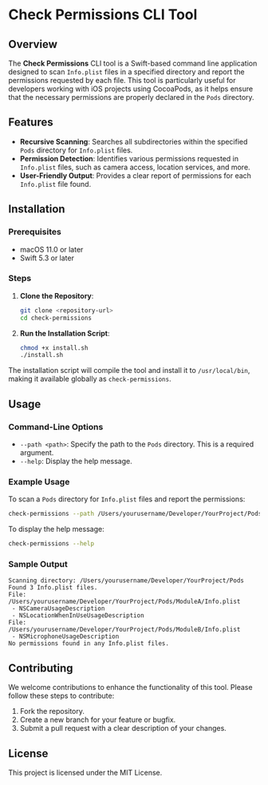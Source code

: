 
# Check Permissions CLI Tool

## Overview

The **Check Permissions** CLI tool is a Swift-based command line application designed to scan `Info.plist` files in a specified directory and report the permissions requested by each file. This tool is particularly useful for developers working with iOS projects using CocoaPods, as it helps ensure that the necessary permissions are properly declared in the `Pods` directory.

## Features

- **Recursive Scanning**: Searches all subdirectories within the specified `Pods` directory for `Info.plist` files.
- **Permission Detection**: Identifies various permissions requested in `Info.plist` files, such as camera access, location services, and more.
- **User-Friendly Output**: Provides a clear report of permissions for each `Info.plist` file found.

## Installation

### Prerequisites

- macOS 11.0 or later
- Swift 5.3 or later

### Steps

1. **Clone the Repository**:
    ```sh
    git clone <repository-url>
    cd check-permissions
    ```

2. **Run the Installation Script**:
    ```sh
    chmod +x install.sh
    ./install.sh
    ```

The installation script will compile the tool and install it to `/usr/local/bin`, making it available globally as `check-permissions`.

## Usage

### Command-Line Options

- `--path <path>`: Specify the path to the `Pods` directory. This is a required argument.
- `--help`: Display the help message.

### Example Usage

To scan a `Pods` directory for `Info.plist` files and report the permissions:

```sh
check-permissions --path /Users/yourusername/Developer/YourProject/Pods
```

To display the help message:

```sh
check-permissions --help
```

### Sample Output

```
Scanning directory: /Users/yourusername/Developer/YourProject/Pods
Found 3 Info.plist files.
File: /Users/yourusername/Developer/YourProject/Pods/ModuleA/Info.plist
 - NSCameraUsageDescription
 - NSLocationWhenInUseUsageDescription
File: /Users/yourusername/Developer/YourProject/Pods/ModuleB/Info.plist
 - NSMicrophoneUsageDescription
No permissions found in any Info.plist files.
```

## Contributing

We welcome contributions to enhance the functionality of this tool. Please follow these steps to contribute:

1. Fork the repository.
2. Create a new branch for your feature or bugfix.
3. Submit a pull request with a clear description of your changes.

## License

This project is licensed under the MIT License.
